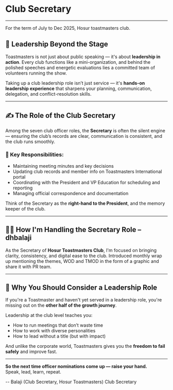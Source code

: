 # Club Secretary

---
For the term of July to Dec 2025, Hosur toastmasters club.

## 💼 Leadership Beyond the Stage

Toastmasters is not just about public speaking — it's about **leadership in action**.  Every club functions like a mini-organization, and behind the polished speeches and energetic evaluations lies a committed team of volunteers running the show.

Taking up a club leadership role isn’t just service — it's **hands-on leadership experience** that sharpens your planning, communication, delegation, and conflict-resolution skills.

---

## ✍️ The Role of the Club Secretary

Among the seven club officer roles, the **Secretary** is often the silent engine — ensuring the club’s records are clear, communication is consistent, and the club runs smoothly.

### 📌 Key Responsibilities:
- Maintaining meeting minutes and key decisions  
- Updating club records and member info on Toastmasters International portal  
- Coordinating with the President and VP Education for scheduling and reporting  
- Managing official correspondence and documentation

Think of the Secretary as the **right-hand to the President**, and the memory keeper of the club.

---

## 👨‍💻 How I'm Handling the Secretary Role – dhbalaji

As the Secretary of **Hosur Toastmasters Club**, I'm focused on bringing clarity, consistency, and digital ease to the club. Introduced monthly wrap up mentioning the themes, WOD and TMOD in the form of a graphic and share it with PR team.

---

## 🌱 Why You Should Consider a Leadership Role

If you're a Toastmaster and haven't yet served in a leadership role, you're missing out on the **other half of the growth journey**.

Leadership at the club level teaches you:
- How to run meetings that don’t waste time  
- How to work with diverse personalities  
- How to lead without a title (but with impact)

And unlike the corporate world, Toastmasters gives you the **freedom to fail safely** and improve fast.

---

**So the next time officer nominations come up — raise your hand.**  
Speak, lead, learn, repeat.

-- Balaji (Club Secretary, Hosur Toastmasters)
 Club Secretary

